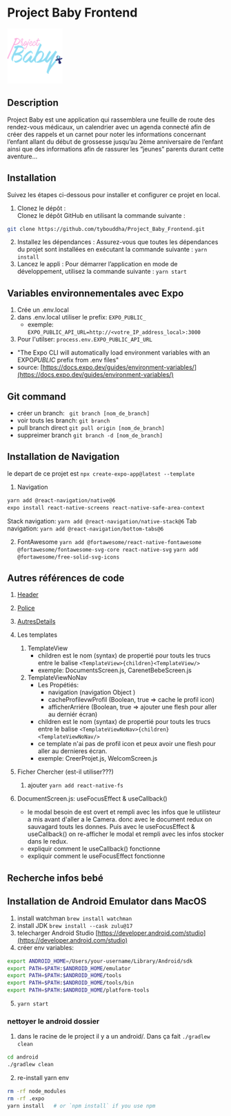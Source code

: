 # Project Baby Frontend

![Project Baby Logo](/assets/images/logo128.png)

## Description

Project Baby est une application qui rassemblera une feuille de route des rendez-vous médicaux, un calendrier avec un agenda connecté afin de créer des rappels et un carnet pour noter les informations concernant l’enfant allant du début de grossesse jusqu’au 2ème anniversaire de l’enfant ainsi que des informations afin de rassurer les “jeunes” parents durant cette aventure...

## Installation

Suivez les étapes ci-dessous pour installer et configurer ce projet en local.

1. Clonez le dépôt :  
   Clonez le dépôt GitHub en utilisant la commande suivante :

```bash
git clone https://github.com/tybouddha/Project_Baby_Frontend.git
```

2. Installez les dépendances :
   Assurez-vous que toutes les dépendances du projet sont installées en exécutant la commande suivante : `yarn install`
3. Lancez le appli :
   Pour démarrer l’application en mode de développement, utilisez la commande suivante : `yarn start`

## Variables environnementales avec Expo

1. Crée un .env.local
2. dans .env.local utiliser le prefix: `EXPO_PUBLIC_`
   - exemple: `EXPO_PUBLIC_API_URL=http://<votre_IP_address_local>:3000`
3. Pour l'utilser: `process.env.EXPO_PUBLIC_API_URL`

- "The Expo CLI will automatically load environment variables with an EXPO*PUBLIC* prefix from .env files"
- source: [https://docs.expo.dev/guides/environment-variables/](https://docs.expo.dev/guides/environment-variables/)

## Git command

- créer un branch: ` git branch [nom_de_branch]`
- voir touts les branch: `git branch`
- pull branch direct `git pull origin [nom_de_branch]`
- suppreimer branch `git branch -d [nom_de_branch]`

## Installation de Navigation

le depart de ce projet est `npx create-expo-app@latest --template`

1. Navigation

```bash
yarn add @react-navigation/native@6
expo install react-native-screens react-native-safe-area-context
```

Stack navigation:
`yarn add @react-navigation/native-stack@6`
Tab navigation:
`yarn add @react-navigation/bottom-tabs@6`

2. FontAwesome
   `yarn add @fortawesome/react-native-fontawesome @fortawesome/fontawesome-svg-core react-native-svg`
   `yarn add @fortawesome/free-solid-svg-icons`

## Autres références de code

1. [Header](./docs/Header.md)
2. [Police](./docs/Police.md)
3. [AutresDetails](./docs/AutresDetails.md)

4. Les templates

   1. TemplateView
      - children est le nom (syntax) de propertié pour touts les trucs entre le balise `<TemplateView>{children}<TemplateView/>`
      - exemple: DocumentsScreen.js, CarenetBebeScreen.js
   2. TemplateViewNoNav
      - Les Propétiés:
        - navigation (navigation Object )
        - cacheProfilevwProfil (Boolean, true => cache le profil icon)
        - afficherArriére (Boolean, true => ajouter une flesh pour aller au derniér écran)
      - children est le nom (syntax) de propertié pour touts les trucs entre le balise `<TemplateViewNoNav>{children}<TemplateViewNoNav/>`
      - ce template n'ai pas de profil icon et peux avoir une flesh pour aller au dernieres écran.
      - exemple: CreerProjet.js, WelcomScreen.js

5. Ficher Chercher (est-il utiliser???)

   1. ajouter `yarn add react-native-fs`

6. DocumentScreen.js: useFocusEffect & useCallback()
   - le modal besoin de est overt et rempli avec les infos que le utilisteur a mis avant d'aller a le Camera. donc avec le document redux on sauvagard touts les donnes. Puis avec le useFocusEffect & useCallback() on re-afficher le modal et rempli avec les infos stocker dans le redux.
   - expliquir comment le useCallback() fonctionne
   - expliquir comment le useFocusEffect fonctionne

## Recherche infos bebé

## Installation de Android Emulator dans MacOS

1. install watchman `brew install watchman`
2. install JDK `brew install --cask zulu@17`
3. telecharger Android Studio [https://developer.android.com/studio](https://developer.android.com/studio)
4. créer env variables:

```bash
export ANDROID_HOME=/Users/your-username/Library/Android/sdk
export PATH=$PATH:$ANDROID_HOME/emulator
export PATH=$PATH:$ANDROID_HOME/tools
export PATH=$PATH:$ANDROID_HOME/tools/bin
export PATH=$PATH:$ANDROID_HOME/platform-tools
```

5. `yarn start`

### nettoyer le android dossier

1. dans le racine de le project il y a un android/. Dans ça fait `./gradlew clean`

```bash
cd android
./gradlew clean
```

2. re-install yarn env

```bash
rm -rf node_modules
rm -rf .expo
yarn install   # or `npm install` if you use npm
```
